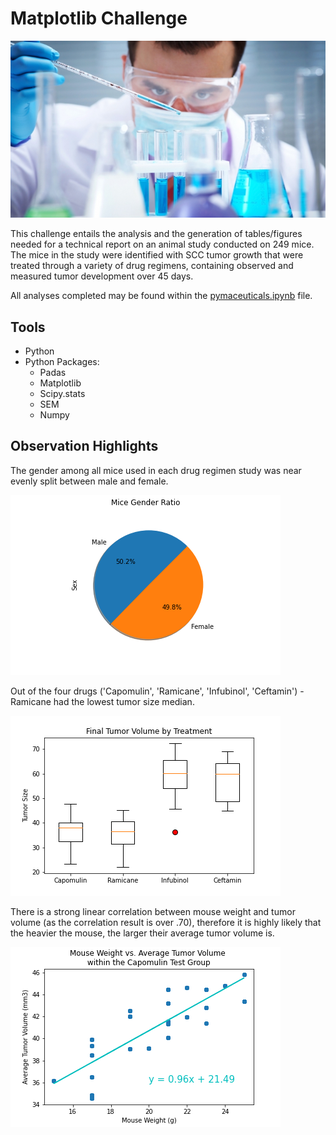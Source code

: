 # Matplotlib Challenge

![Laboratory](Images/Laboratory.jpg)

This challenge entails the analysis and the generation of tables/figures needed for a technical report on an animal study conducted on 249 mice. The mice in the study were identified with SCC tumor growth that were treated through a variety of drug regimens, containing observed and measured tumor development over 45 days.

All analyses completed may be found within the [pymaceuticals.ipynb](https://github.com/szerpa17/matplotlib-challenge/blob/master/Pymaceuticals/pymaceuticals.ipynb) file.

## Tools

* Python
* Python Packages: 
    * Padas
    * Matplotlib
    * Scipy.stats
    * SEM
    * Numpy
    
## Observation Highlights

The gender among all mice used in each drug regimen study was near evenly split between male and female.

![Mice Gender Ratio](https://github.com/szerpa17/matplotlib-challenge/blob/master/Pymaceuticals/images/pandas_pie.png?raw=true)

Out of the four drugs ('Capomulin', 'Ramicane', 'Infubinol', 'Ceftamin') - Ramicane had the lowest tumor size median.

![Tumor volume by Tratment Box Plot](https://github.com/szerpa17/matplotlib-challenge/blob/master/Pymaceuticals/images/box_plot.png?raw=true)

There is a strong linear correlation between mouse weight and tumor volume (as the correlation result is over .70), therefore it is highly likely that the heavier the mouse, the larger their average tumor volume is.

![Mouse Weight vs Average Tumor Volume](https://github.com/szerpa17/matplotlib-challenge/blob/master/Pymaceuticals/images/regression_plot.png?raw=true)
